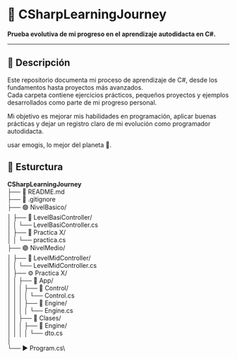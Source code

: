 # 🧠 CSharpLearningJourney

**Prueba evolutiva de mi progreso en el aprendizaje autodidacta en C#.**

---

## 📖 Descripción

Este repositorio documenta mi proceso de aprendizaje de C#, desde los fundamentos hasta proyectos más avanzados.  
Cada carpeta contiene ejercicios prácticos, pequeños proyectos y ejemplos desarrollados como parte de mi progreso personal.

Mi objetivo es mejorar mis habilidades en programación, aplicar buenas prácticas y dejar un registro claro de mi evolución como programador autodidacta.

usar emogis, lo mejor del planeta 🙏.

## 🚧 Esturctura

**CSharpLearningJourney**\
├── 📘 README.md\
├── 🧾 .gitignore\
├── 🟢 NivelBasico/\
│ ├── 🧩 LevelBasiController/\
│ │ └── LevelBasiController.cs\
│ ├── 🧠 Practica X/\
│ │ └── practica.cs\
├── 🟣 NivelMedio/\
│ ├── 🧩 LevelMidController/\
│ │ └── LevelMidController.cs\
│ ├── ⚙️ Practica X/\
│ │ ├── 🧱 App/\
│ │ │ ├── 🧩 Control/\
│ │ │ │ └── Control.cs\
│ │ │ ├── 🚀 Engine/\
│ │ │ │ └── Engine.cs\
│ │ ├── 🧰 Clases/\
│ │ │ ├── 🧩 Engine/\
│ │ │ │ └── dto.cs\
│\
└── ▶️ Program.cs\
